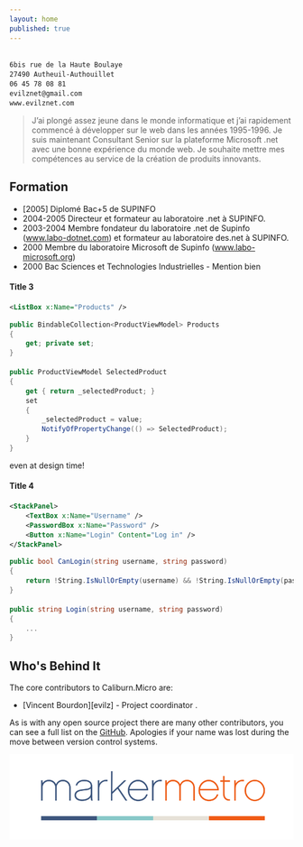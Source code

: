 ```yaml
---
layout: home
published: true
---
```


``` xml

6bis rue de la Haute Boulaye
27490 Autheuil-Authouillet
06 45 78 08 81
evilznet@gmail.com
www.evilznet.com
``` 

> J’ai plongé assez jeune dans le monde informatique et j’ai rapidement commencé à développer sur le web dans les années 1995-1996. 
Je suis maintenant Consultant Senior sur la plateforme Microsoft .net avec une bonne expérience du monde web.
Je souhaite mettre  mes compétences au service de la création de produits innovants.

## Formation


* [2005] Diplomé Bac+5 de SUPINFO
* 2004-2005 Directeur et formateur au laboratoire .net à SUPINFO.
* 2003-2004 Membre fondateur du laboratoire .net de Supinfo (www.labo-dotnet.com) et formateur au laboratoire des.net à SUPINFO.
* 2000 Membre du laboratoire Microsoft de Supinfo (www.labo-microsoft.org)
* 2000 Bac Sciences et Technologies Industrielles - Mention bien


#### Title 3

``` xml
<ListBox x:Name="Products" />
``` 

``` csharp
public BindableCollection<ProductViewModel> Products
{
    get; private set; 
}

public ProductViewModel SelectedProduct
{
    get { return _selectedProduct; }
    set
    {
        _selectedProduct = value;
        NotifyOfPropertyChange(() => SelectedProduct);
    }
}
```

even at design time!

#### Title 4

``` xml
<StackPanel>
    <TextBox x:Name="Username" />
    <PasswordBox x:Name="Password" />
    <Button x:Name="Login" Content="Log in" />
</StackPanel>
```

``` csharp
public bool CanLogin(string username, string password)
{
    return !String.IsNullOrEmpty(username) && !String.IsNullOrEmpty(password);
}

public string Login(string username, string password)
{
    ...
}
```

## Who's Behind It
The core contributors to Caliburn.Micro are:

 - [Vincent Bourdon][evilz] - Project coordinator .


As is with any open source project there are many other contributors, you can see a full list on the [GitHub][contributors]. Apologies if your name was lost during the move between version control systems.


[![Marker Metro](/public/images/marker-metro.png)][mm]


[nuget]: http://www.nuget.org/packages/Caliburn.Micro
[docs]: /documentation
[support]: /support
[getting-started]: /documentation/getting-started
[rob]: http://robeisenberg.com
[bs]: http://www.bluespire.com
[nigel]: http://compiledexperience.com
[mm]: http://markermetro.com
[thomas]: https://twitter.com/thomasibel
[contributors]: https://github.com/Caliburn-Micro/Caliburn.Micro/graphs/contributors
[durandal]: http://durandaljs.com/
